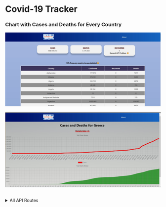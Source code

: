 # Covid-19 Tracker

### Chart with  Cases and Deaths for Every Country

<img src="covid19-tracker-react/src/images/homescreen.jpg" /><br><br>
<img src="covid19-tracker-react/src/images/greece.jpg" /><br><br>

<details><summary>All API Routes </summary>

#### 1) https://github.com/mathdroid/covid-19-api

- /api: global summary
- /api/countries: all countries and their ISO codes
- /api/countries/[country]: a [country] summary (e.g. /api/countries/Indonesia)

#### 2) https://pomber.github.io/covid19/timeseries.json

</details>